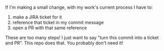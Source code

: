 If I'm making a small change, with my work's current process I have to:
1) make a JIRA ticket for it
2) reference that ticket in my commit message
3) open a PR with that same reference

These are too many steps! I just want to say "turn this commit into a ticket and PR". This repo does that. You probably don't need it!
